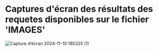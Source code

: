 # Captures d'écran des résultats des requetes disponibles sur le fichier 'IMAGES'

![Capture d’écran 2024-11-10 185325 (1)](https://github.com/user-attachments/assets/894bb033-edb0-4082-8283-4cc608374fc0)


